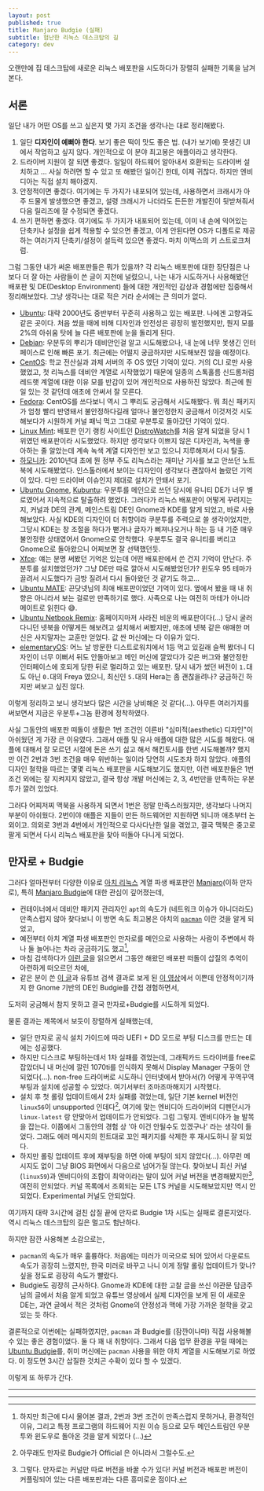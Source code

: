 ```yaml
---
layout: post
published: true
title: Manjaro Budgie (실패)
subtitle: 험난한 리눅스 데스크탑의 길
category: dev
---
```


 오랜만에 집 데스크탑에 새로운 리눅스 배포판을 시도하다가 장렬히
 실패한 기록을 남겨본다.

## 서론
 일단 내가 어떤 OS를 쓰고 싶은지 몇 가지 조건을 생각나는 대로
 정리해봤다.

1. 일단 **디자인이 예뻐야 한다**. 보기 좋은 떡이 맛도 좋은 법. (내가
   보기에) 못생긴 UI에서 작업하고 싶지 않다. 개인적으로 이 분야
   최고봉은 애플이라고 생각한다.
2. 드라이버 지원이 잘 되면 좋겠다. 일일이 하드웨어 알아내서 호환되는
   드라이버 설치하고 ... 사실 하려면 할 수 있고 또 해봤던 일이긴 한데,
   이제 귀찮다. 하지만 엔비디아는 직접 설치 해야겠지.
3. 안정적이면 좋겠다. 여기에는 두 가지가 내포되어 있는데, 사용하면서
   크래시가 아주 드물게 발생했으면 좋겠고, 설령 크래시가 나더라도
   든든한 개발진이 뒷받쳐줘서 다음 릴리즈에 잘 수정되면 좋겠다.
4. 쓰기 편하면 좋겠다. 여기에도 두 가지가 내포되어 있는데, 이미 내
   손에 익어있는 단축키나 설정을 쉽게 적용할 수 있으면 좋겠고, 이게
   안된다면 OS가 디폴트로 제공하는 여러가지 단축키/설정이 설득력
   있으면 좋겠다. 마치 이맥스의 키 스트로크처럼.

 그럼 그동안 내가 써온 배포판들은 뭐가 있을까? 각 리눅스 배포판에 대한
 장단점은 나보다 더 잘 아는 사람들이 쓴 글이 지천에 널렸으니, 나는
 내가 시도하거나 사용해봤던 배포판 및 DE(Desktop Environment) 들에
 대한 개인적인 감상과 경험에만 집중해서 정리해보았다. 그냥 생각나는
 대로 적은 거라 순서에는 큰 의미가 없다.

 - [Ubuntu](https://ubuntu.com/): 대략 2000년도 중반부터 꾸준히
   사용하고 있는 배포판. 나에겐 고향과도 같은 곳이다. 처음 썼을 때에
   비해 디자인과 안전성은 굉장히 발전했지만, 뭔지 모를 2%의 아쉬움
   탓에 늘 다른 배포판에 눈을 돌리게 된다.
 - [Debian](https://www.debian.org/): 우분투의 뿌리가 데비안인걸 알고
   시도해봤으나, 내 눈에 너무 못생긴 인터페이스로 인해 빠른
   포기. 최근에는 어떨지 궁금하지만 시도해보진 않을 예정이다.
 - [CentOS](https://www.centos.org/): 학교 전산실과 과제 서버의 주 OS
   였던 기억이 있다. 거의 CLI 로만 사용했었고, 첫 리눅스를 데비안
   계열로 시작했었기 때문에 일종의 스톡홀름 신드롬처럼 레드햇 계열에
   대한 이유 모를 반감이 있어 개인적으로 사용하진 않았다. 최근에 뭔 일
   있는 것 같던데 애초에 안써서 잘 모른다.
 - [Fedora](https://getfedora.org/): CentOS를 쓰다보니 역시 그 뿌리도
   궁금해서 시도해봤다. 뭐 최신 패키지가 엄청 빨리 반영돼서
   불안정하다길래 얼마나 불안정한지 궁금해서 이것저것 시도해보다가
   시원하게 커널 패닉 먹고 그대로 우분투로 돌아갔던 기억이 있다.
 - [Linux Mint](https://linuxmint.com): 배포판 인기 랭킹 사이트인
   [DistroWatch](https://distrowatch.com/)를 처음 알게 되었을 당시
   1위였던 배포판이라 시도했었다. 하지만 생각보다 이쁘지 않은
   디자인과, 녹색을 좋아하는 줄 알았는데 계속 녹색 계열 디자인만 보고
   있으니 지루해져서 다시 탈출.
 - [하모니카](https://hamonikr.org/): 2010년대 초에 뭔 정부 주도
   리눅스라는 재미난 기사를 보고 안쓰던 노트북에
   시도해봤었다. 인스톨러에서 보이는 디자인이 생각보다 괜찮아서
   놀랐던 기억이 있다. 다만 드라이버 이슈인지 제대로 설치가 안돼서
   포기.
 - [Ubuntu Gnome](https://ubuntugnome.org/),
   [Kubuntu](https://kubuntu.org/): 우분투를 메인으로 쓰던 당시에
   유니티 DE가 너무 별로였어서 지속적으로 탈출하려 했었다. 그러다가
   리눅스 배포판이 어떻게 꾸려지는지, 커널과 DE의 관계, 메인스트림
   DE인 Gnome과 KDE를 알게 되었고, 바로 사용해보았다. 사실 KDE의
   디자인이 더 취향이라 쿠분투를 주력으로 쓸 생각이었지만, 그당시
   KDE는 창 조절을 하다가 뻗거나 글자가 삐져나오거나 하는 등 내 기준
   매우 불안정한 상태였어서 Gnome으로 안착했다. 우분투도 결국 유니티를
   버리고 Gnome으로 돌아왔으니 어찌보면 잘 선택했던듯.
 - [Xfce](https://www.xfce.org/): 얘는 분명 써봤던 기억은 있는데 어떤
   배포판에서 쓴 건지 기억이 안난다. 주분투를 설치했었던가? 그냥 DE만
   따로 깔아서 시도해봤었던가? 윈도우 95 테마가 끌려서 시도했다가 금방
   질려서 다시 돌아왔던 것 같기도 하고...
 - [Ubuntu MATE](https://ubuntu-mate.org): 끈닷넷님의 최애
   배포판이었던 기억이 있다. 옆에서 봤을 때 내 취향은 아니라서 보는
   걸로만 만족하기로 했다. 사족으로 나는 여전히 마테가 아니라 메이트로
   읽힌다 😅.
 - [Ubuntu Netbook
   Remix](https://en.wikipedia.org/wiki/Ubuntu_Netbook_Edition):
   홈페이지마저 사라진 비운의 배포판이다(...) 당시 굴러다니던 넷북을
   어떻게든 해보려고 설치해서 써봤지만, 애초에 넷북 같은 애매한 머신은
   사지말자는 교훈만 얻었다. 값 싼 머신에는 다 이유가 있다.
 - [elementaryOS](https://elementary.io/): 어느 날 방문한
   디스트로워치에서 1등 먹고 있길래 슬쩍 봤더니 디자인이 너무 이뻐서
   뒤도 안돌아보고 메인 머신에 깔았다가 갖은 버그와 불안정한
   인터페이스에 호되게 당한 뒤로 멀리하고 있는 배포판. 당시 내가 썼던
   버전이 `1.`대도 아닌 `0.`대의 Freya 였으니, 최신인 `5.`대의 Hera는
   좀 괜찮을려나? 궁금하긴 하지만 써보고 싶진 않다.

 이렇게 정리하고 보니 생각보다 많은 시간을 낭비해온 것
 같다(...). 아무튼 여러가지를 써보면서 지금은 우분투+그놈 환경에
 정착하였다.

 사실 그동안의 배포판 떠돌이 생활은 1번 조건인 이른바
 "심미적(aesthetic) 디자인"이 아쉬웠던 게 가장 큰 이유였다. 그래서
 애플 및 유사 애플에 대한 많은 시도를 해왔다. 애플에 대해서 잘 모르던
 시절에 돈은 쓰기 싫고 해서 해킨토시를 한번 시도해볼까?  했지만 이건
 2번과 3번 조건을 매우 위반하는 일이라 당연히 시도조차 하지
 않았다. 애플의 디자인 철학을 따르는 몇몇 리눅스 배포판을 시도해보기도
 했지만, 이런 배포판들은 1번 조건 외에는 잘 지켜지지 않았고, 결국 항상
 개발 머신에는 2, 3, 4번만을 만족하는 우분투가 깔려 있었다.

 그러다 어찌저찌 맥북을 사용하게 되면서 1번은 정말 만족스러웠지만,
 생각보다 나머지 부분이 아쉬웠다. 2번이야 애플은 지들이 만든
 하드웨어만 지원하면 되니까 애초부터 논외이고. 의외로 3번과 4번에서
 개인적으로 다사다난한 일을 겪었고, 결국 맥북은 중고로 팔게 되면서
 다시 리눅스 배포판을 찾아 떠돌아 다니게 되었다.

## 만자로 + Budgie

 그러다 얼마전부터 다양한 이유로 [아치
 리눅스](https://www.archlinux.org/) 계열 파생 배포판인
 [Manjaro](https://manjaro.org/)(이하 만자로), 특히 [Manjaro
 Budgie](https://manjaro.org/downloads/community/budgie/)에 대한
 관심이 깊어졌는데,
 - 컨테이너에서 데비안 패키지 관리자인 `apt`의 속도가 (네트워크 이슈가
   아니더라도) 만족스럽지 않아 찾다보니 이 방면 속도 최고봉은 아치의
   [`pacman`](https://wiki.archlinux.org/index.php/pacman) 이란 것을
   알게 되었고,
 - 예전부터 아치 계열 파생 배포판인 만자로를 메인으로 사용하는 사람이
   주변에서 하나 둘 늘어나는 차라 궁금하기도 했고[^1],
 - 마침 검색하다가 [이런 글](https://cozelsil.kr/407?category=96043)을
   읽으면서 그동안 해왔던 배포판 떠돌이 삽질의 추억이 아련하게
   떠오르던 차에,
 - 같은 분이 쓴 [이 글](https://cozelsil.kr/418)과 유튜브 검색 결과로
   보게 된 [이 영상](https://www.youtube.com/watch?v=UGHTAYMX8T8)에서
   이쁜데 안정적이기까지 한 Gnome 기반의 DE인 Budgie를 간접
   경험하면서,

 도저히 궁금해서 참지 못하고 결국 만자로+Budgie를 시도하게 되었다.

 물론 결과는 제목에서 보듯이 장렬하게 실패했는데,
  - 일단 만자로 공식 설치 가이드에 따라 UEFI + DD 모드로 부팅 디스크를
    만드는 데에는 성공했다.
  - 하지만 디스크로 부팅하는데서 1차 실패를 겪었는데, 그래픽카드
    드라이버를 free로 잡았더니 내 머신에 깔린 1070ti를 인식하지 못해서
    Display Manager 구동이 안되었다(...). non-free 드라이버로 시도하니
    인터넷에서 받아서(?) 어떻게 꾸역꾸역 부팅과 설치에 성공할 수
    있었다. 여기서부터 조마조마해지기 시작했다.
  - 설치 후 첫 롤링 업데이트에서 2차 실패를 겪었는데, 일단 기본 kernel
    버전인 `linux56`이 unsupported 인데다[^2], 여기에 맞는 엔비디아
    드라이버의 디펜던시가 `linux-latest` 랑 안맞아서 업데이트가
    안되었다. 그럼 그렇지. 엔비디아가 늘 발목을 잡는다. 이쯤에서
    그동안의 경험 상 '아 이건 안될수도 있겠구나' 라는 생각이
    들었다. 그래도 에러 메시지의 힌트대로 꼬인 패키지를 삭제한 후
    재시도하니 잘 되었다.
  - 하지만 롤링 업데이트 후에 재부팅을 하면 아예 부팅이 되지
    않았다(...). 아무런 메시지도 없이 그냥 BIOS 화면에서 다음으로
    넘어가질 않는다. 찾아보니 최신 커널(`linux59`)과 엔비디아의 조합이
    최악이라는 말이 있어 커널 버전을 변경해봤지만[^3], 여전히
    안되었다. 커널 목록에서 조회되는 모든 LTS 커널을 시도해보았지만
    역시 안되었다. Experimental 커널도 안되었다.

 여기까지 대략 3시간에 걸친 삽질 끝에 만자로 Budgie 1차 시도는 실패로
 결론지었다. 역시 리눅스 데스크탑의 길은 멀고도 험난하다.

 하지만 잠깐 사용해본 소감으로는,
 - `pacman`의 속도가 매우 훌륭하다. 처음에는 미러가 미국으로 되어
   있어서 다운로드 속도가 굉장히 느렸지만, 한국 미러로 바꾸고 나니
   이게 정말 롤링 업데이트가 맞나? 싶을 정도로 굉장히 속도가 빨랐다.
 - Budgie도 굉장히 근사하다. Gnome과 KDE에 대한 고찰 글을 쓰신 야관문
   담금주 님의 글에서 처음 알게 되었고 유튜브 영상에서 실제 디자인을
   보게 된 이 새로운 DE는, 과연 글에서 적은 것처럼 Gnome의 안정성과
   맥에 가장 가까운 철학을 갖고 있는 듯 하다.

 결론적으로 이번에는 실패하였지만, `pacman` 과 Budgie를 (잠깐이나마)
 직접 사용해볼 수 있는 좋은 경험이었다. 둘 다 꽤 내 취향이다. 그래서
 다음 업무 환경을 꾸릴 때에는 [Ubuntu
 Budgie](https://ubuntubudgie.org/)를, 취미 머신에는 `pacman` 사용을
 위한 아치 계열을 시도해보기로 하였다. 이 정도면 3시간 삽질한 것치곤
 수확이 있다 할 수 있겠다.

 이렇게 또 하루가 간다.

---
[^1]: 하지만 최근에 다시 물어본 결과, 2번과 3번 조건이 만족스럽지
    못하거나, 환경적인 이유, 그리고 특정 프로그램의 하드웨어 지원 이슈
    등으로 모두 메인스트림인 우분투와 윈도우로 돌아온 것을 알게 되었다
    (...)

[^2]: 아무래도 만자로 Budgie가 Official 은 아니라서 그럴수도.

[^3]: 그렇다. 만자로는 커널만 따로 버전을 바꿀 수가 있다! 커널 버전과
    배포판 버전이 커플링되어 있는 다른 배포판과는 다른 흥미로운
    점이다.

---
